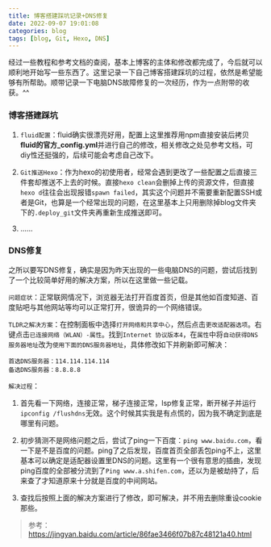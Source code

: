 ```yaml
---
title: 博客搭建踩坑记录+DNS修复
date: 2022-09-07 19:01:08
categories: blog
tags: [blog, Git, Hexo, DNS]
---
```

经过一些教程和参考文档的查阅，基本上博客的主体和修改都完成了，今后就可以顺利地开始写一些东西了。这里记录一下自己博客搭建踩坑的过程，依然是希望能够有所帮助。顺带记录一下电脑DNS故障修复的一次经历，作为一点附带的收获。^^

### 博客搭建踩坑

1. `fluid配置`：fluid确实很漂亮好用，配置上这里推荐用npm直接安装后拷贝**fluid的官方_config.yml**并进行自己的修改，相关修改之处见参考文档，可diy性还挺强的，后续可能会考虑自己改下。

2. `Git推送Hexo`：作为hexo的初使用者，经常会遇到更改了一些配置之后直接三件套却推送不上去的时候。直接`hexo clean`会删掉上传的资源文件，但直接`hexo d`往往会出现报错`spawn failed`，其实这个问题并不需要重新配置SSH或者是Git，也算是一个经常出现的问题，在这里基本上只用删除掉blog文件夹下的`.deploy_git`文件夹再重新生成推送即可。

3. ……

### DNS修复

之所以要写DNS修复，确实是因为昨天出现的一些电脑DNS的问题，尝试后找到了一个比较简单好用的解决方案，所以在这里做一些记载。

`问题症状`：正常联网情况下，浏览器无法打开百度首页，但是其他如百度知道、百度贴吧与其他网站等均可以正常打开，很诡异的一个网络错误。

`TLDR之解决方案`：在控制面板中选择`打开网络和共享中心`，然后点击`更改适配器选项`。右键点击`已连接网络（WLAN）-属性`。找到`Internet 协议版本4`，在`属性`中将`自动获得DNS服务器地址`改为`使用下面的DNS服务器地址`，具体修改如下并刷新即可解决：
``` text
首选DNS服务器：114.114.114.114
备选DNS服务器：8.8.8.8
```

`解决过程`：

1. 首先看一下网络，连接正常，梯子连接正常，lsp修复正常，断开梯子并运行`ipconfig /flushdns`无效。这个时候其实我是有点慌的，因为我不确定到底是哪里有问题。

2. 初步猜测不是网络问题之后，尝试了ping一下百度：`ping www.baidu.com`，看一下是不是百度的问题。ping了之后发现，百度首页全部丢包ping不上，这里基本可以确定是适配器设置里DNS的问题。这里有一个很有意思的插曲，发现ping百度的全部被分流到了`Ping www.a.shifen.com`，还以为是被劫持了，后来查了才知道原来十分就是百度的中间网站。

3. 查找后按照上面的解决方案进行了修改，即可解决，并不用去删除重设cookie那些。

>参考：https://jingyan.baidu.com/article/86fae3466f07b87c48121a40.html

